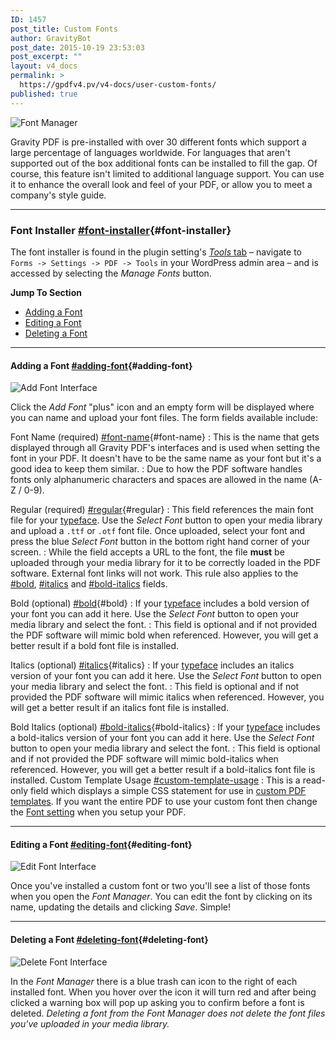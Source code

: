 ```yaml
---
ID: 1457
post_title: Custom Fonts
author: GravityBot
post_date: 2015-10-19 23:53:03
post_excerpt: ""
layout: v4_docs
permalink: >
  https://gpdfv4.pv/v4-docs/user-custom-fonts/
published: true
---
```

![Font Manager](https://gpdfv4.pv/app/uploads/2015/10/font-manager.png) 

Gravity PDF is pre-installed with over 30 different fonts which support a large percentage of languages worldwide. For languages that aren't supported out of the box additional fonts can be installed to fill the gap. Of course, this feature isn't limited to additional language support. You can use it to enhance the overall look and feel of your PDF, or allow you to meet a company's style guide.

---

### Font Installer [#font-installer](#font-installer){#font-installer}

The font installer is found in the plugin setting's [*Tools* tab](https://gpdfv4.pv/v4-docs/global-settings/#tools) – navigate to `Forms -> Settings -> PDF -> Tools` in your WordPress admin area – and is accessed by selecting the *Manage Fonts* button. 

**Jump To Section**

* [Adding a Font](#adding-font)
* [Editing a Font](#editing-font)
* [Deleting a Font](#deleting-font)

---

#### Adding a Font [#adding-font](#adding-font){#adding-font}

![Add Font Interface](https://gpdfv4.pv/app/uploads/2015/10/add-font.png) 

Click the *Add Font* "plus" icon and an empty form will be displayed where you can name and upload your font files. The form fields available include:

Font Name (required) [#font-name](#font-name){#font-name}
:    This is the name that gets displayed through all Gravity PDF's interfaces and is used when setting the font in your PDF. It doesn't have to be the same name as your font but it's a good idea to keep them similar.
:    Due to how the PDF software handles fonts only alphanumeric characters and spaces are allowed in the name (A-Z / 0-9).

Regular (required) [#regular](#regular){#regular}
:    This field references the main font file for your [typeface](https://en.wikipedia.org/wiki/Typeface). Use the *Select Font* button to open your media library and upload a `.ttf` or `.otf` font file. Once uploaded, select your font and press the blue *Select Font* button in the bottom right hand corner of your screen.
:    While the field accepts a URL to the font, the file **must** be uploaded through your media library for it to be correctly loaded in the PDF software. External font links will not work. This rule also applies to the [#bold](#bold), [#italics](#italics) and [#bold-italics](#bold-italics) fields.

Bold (optional) [#bold](#bold){#bold}
:    If your [typeface](https://en.wikipedia.org/wiki/Typeface) includes a bold version of your font you can add it here. Use the *Select Font* button to open your media library and select the font.
:    This field is optional and if not provided the PDF software will mimic bold when referenced. However, you will get a better result if a bold font file is installed.

Italics (optional) [#italics](#italics){#italics}
:    If your [typeface](https://en.wikipedia.org/wiki/Typeface) includes an italics version of your font you can add it here. Use the *Select Font* button to open your media library and select the font.
:    This field is optional and if not provided the PDF software will mimic italics when referenced. However, you will get a better result if an italics font file is installed.

Bold Italics (optional) [#bold-italics](#bold-italics){#bold-italics}
:    If your [typeface](https://en.wikipedia.org/wiki/Typeface) includes a bold-italics version of your font you can add it here. Use the *Select Font* button to open your media library and select the font.
:    This field is optional and if not provided the PDF software will mimic bold-italics when referenced. However, you will get a better result if a bold-italics font file is installed.
Custom Template Usage [#custom-template-usage](#custom-template-usage)
:    This is a read-only field which displays a simple CSS statement for use in [custom PDF templates](https://gpdfv4.pv/v4-docs/developer-start-customising/). If you want the entire PDF to use your custom font then change the [Font setting](https://gpdfv4.pv/v4-docs/setup-pdf/#font) when you setup your PDF.

---

#### Editing a Font [#editing-font](#editing-font){#editing-font}

![Edit Font Interface](https://gpdfv4.pv/app/uploads/2015/10/edit-font.png) 

Once you've installed a custom font or two you'll see a list of those fonts when you open the *Font Manager*. You can edit the font by clicking on its name, updating the details and clicking *Save*. Simple!

---

#### Deleting a Font [#deleting-font](#deleting-font){#deleting-font}

![Delete Font Interface](https://gpdfv4.pv/app/uploads/2015/10/delete-font.png) 

In the *Font Manager* there is a blue trash can icon to the right of each installed font. When you hover over the icon it will turn red and after being clicked a warning box will pop up asking you to confirm before a font is deleted. *Deleting a font from the Font Manager does not delete the font files you've uploaded in your media library.*
